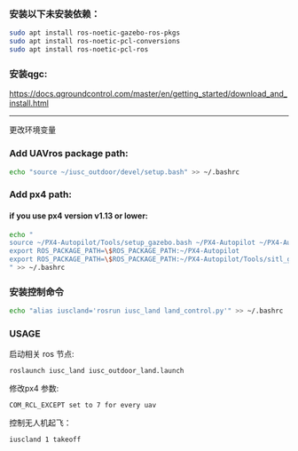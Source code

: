 ### 安装以下未安装依赖：
```bash
sudo apt install ros-noetic-gazebo-ros-pkgs 
sudo apt install ros-noetic-pcl-conversions
sudo apt install ros-noetic-pcl-ros 
```

### 安装qgc:
https://docs.qgroundcontrol.com/master/en/getting_started/download_and_install.html

---
更改环境变量
### Add UAVros package path:
```bash
echo "source ~/iusc_outdoor/devel/setup.bash" >> ~/.bashrc
```

### Add px4 path:
#### if you use px4 version v1.13 or lower:
```bash
echo "
source ~/PX4-Autopilot/Tools/setup_gazebo.bash ~/PX4-Autopilot ~/PX4-Autopilot/build/px4_sitl_default
export ROS_PACKAGE_PATH=\$ROS_PACKAGE_PATH:~/PX4-Autopilot
export ROS_PACKAGE_PATH=\$ROS_PACKAGE_PATH:~/PX4-Autopilot/Tools/sitl_gazebo
" >> ~/.bashrc
```

### 安装控制命令
```bash
echo "alias iuscland='rosrun iusc_land land_control.py'" >> ~/.bashrc
```

### USAGE
启动相关 ros 节点:
```
roslaunch iusc_land iusc_outdoor_land.launch
```

修改px4 参数:
```
COM_RCL_EXCEPT set to 7 for every uav
```

控制无人机起飞：
```
iuscland 1 takeoff
```